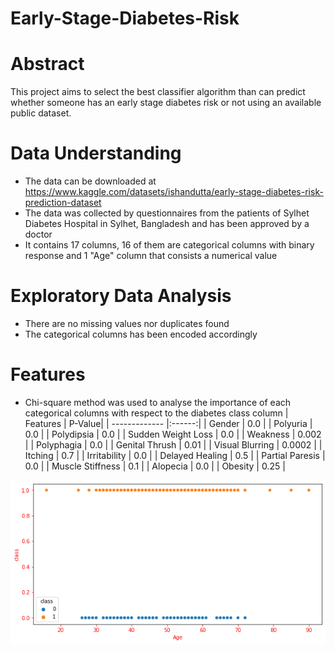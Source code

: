 # Early-Stage-Diabetes-Risk

# Abstract
This project aims to select the best classifier algorithm than can predict whether someone has an early stage diabetes risk or not using an available public dataset.

# Data Understanding
* The data can be downloaded at 
  https://www.kaggle.com/datasets/ishandutta/early-stage-diabetes-risk-prediction-dataset
* The data was collected by questionnaires from the patients of Sylhet Diabetes Hospital in Sylhet, Bangladesh 
  and has been approved by a doctor
* It contains 17 columns, 16 of them are categorical columns with binary response and 1 "Age" column that consists a numerical value

# Exploratory Data Analysis
* There are no missing values nor duplicates found
* The categorical columns has been encoded accordingly


# Features
* Chi-square method was used to analyse the importance of each categorical columns with respect to the diabetes class column
  | Features             | P-Value|
  | -------------        |:------:|
  | Gender               | 0.0    |
  | Polyuria             | 0.0    |
  | Polydipsia           | 0.0    |
  | Sudden Weight Loss   | 0.0    |
  | Weakness             | 0.002  |
  | Polyphagia           | 0.0    |
  | Genital Thrush       | 0.01   |
  | Visual Blurring      | 0.0002 |
  | Itching              | 0.7    |
  | Irritability         | 0.0    |
  | Delayed Healing      | 0.5    |
  | Partial Paresis      | 0.0    |
  | Muscle Stiffness     | 0.1    |
  | Alopecia             | 0.0    |
  | Obesity              | 0.25   | 
 
 ![age](age-class.png)
 
  
  
  
  
  
  

